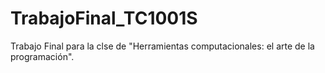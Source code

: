 # TrabajoFinal_TC1001S
Trabajo Final para la clse de "Herramientas computacionales: el arte de la programación".
